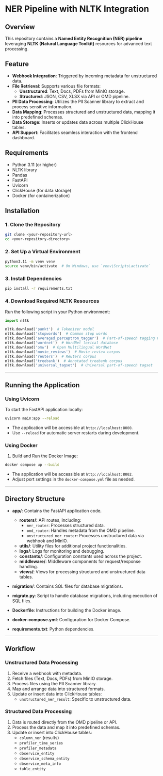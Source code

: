 # NER Pipeline with NLTK Integration

## Overview

This repository contains a **Named Entity Recognition (NER) pipeline** leveraging **NLTK (Natural Language Toolkit)** resources for advanced text processing.

## Feature

- **Webhook Integration**: Triggered by incoming metadata for unstructured data.
- **File Retrieval**: Supports various file formats:
  - **Unstructured**: Text, Docs, PDFs from MinIO storage.
  - **Structured**: JSON, CSV, XLSX via API or OMD pipeline.
- **PII Data Processing**: Utilizes the PII Scanner library to extract and process sensitive information.
- **Data Mapping**: Processes structured and unstructured data, mapping it into predefined schemas.
- **Data Storage**: Inserts or updates data across multiple ClickHouse tables.
- **API Support**: Facilitates seamless interaction with the frontend dashboard.

## Requirements

- Python 3.11 (or higher)
- NLTK library
- Pandas
- FastAPI
- Uvicorn
- ClickHouse (for data storage)
- Docker (for containerization)

## Installation

### 1. Clone the Repository
```bash
git clone <your-repository-url>
cd <your-repository-directory>
```

### 2. Set Up a Virtual Environment
```bash
python3.11 -m venv venv
source venv/bin/activate  # On Windows, use `venv\Scripts\activate`
```

### 3. Install Dependencies
```bash
pip install -r requirements.txt
```

### 4. Download Required NLTK Resources
Run the following script in your Python environment:
```python
import nltk

nltk.download('punkt')  # Tokenizer model
nltk.download('stopwords')  # Common stop words
nltk.download('averaged_perceptron_tagger')  # Part-of-speech tagging model
nltk.download('wordnet')  # WordNet lexical database
nltk.download('omw')  # Open Multilingual WordNet
nltk.download('movie_reviews')  # Movie review corpus
nltk.download('reuters')  # Reuters corpus
nltk.download('treebank')  # Annotated treebank corpus
nltk.download('universal_tagset')  # Universal part-of-speech tagset
```

---

## Running the Application

### Using Uvicorn

To start the FastAPI application locally:
```bash
uvicorn main:app --reload
```

- The application will be accessible at `http://localhost:8000`.
- Use `--reload` for automatic server restarts during development.

### Using Docker

1. Build and Run the Docker Image:
```bash
docker compose up --build
```

- The application will be accessible at `http://localhost:8002`.
- Adjust port settings in the `docker-compose.yml` file as needed.

---

## Directory Structure

- **app/**: Contains the FastAPI application code.
  - **routers/**: API routes, including:
    - `ner_router`: Processes structured data.
    - `omd_router`: Handles metadata from the OMD pipeline.
    - `unstructured_ner_router`: Processes unstructured data via webhook and MinIO.
  - **utils/**: Utility files for additional project functionalities.
  - **logs/**: Logs for monitoring and debugging.
  - **constants/**: Configuration constants used across the project.
  - **middleware/**: Middleware components for request/response handling.
  - **views/**: Views for processing structured and unstructured data tables.

- **migration/**: Contains SQL files for database migrations.
- **migrate.py**: Script to handle database migrations, including execution of SQL files.
- **Dockerfile**: Instructions for building the Docker image.
- **docker-compose.yml**: Configuration for Docker Compose.
- **requirements.txt**: Python dependencies.

---

## Workflow

### Unstructured Data Processing

1. Receive a webhook with metadata.
2. Fetch files (Text, Docs, PDFs) from MinIO storage.
3. Process files using the PII Scanner library.
4. Map and arrange data into structured formats.
5. Update or insert data into ClickHouse tables:
   - `unstructured_ner_result`: Specific to unstructured data.

### Structured Data Processing

1. Data is routed directly from the OMD pipeline or API.
2. Process the data and map it into predefined schemas.
3. Update or insert into ClickHouse tables:
   - `column_ner` (results)
   - `profiler_time_series`
   - `profiler_metadata`
   - `dbservice_entity`
   - `dbservice_schema_entity`
   - `dbservice_meta_info`
   - `table_entity`

